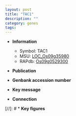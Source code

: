 ```yaml
---
layout: post
title: "TAC1"
description: ""
category: genes
tags: 
---
```


* **Information**  
    + Symbol: TAC1  
    + MSU: [LOC_Os09g35980](http://rice.uga.edu/cgi-bin/ORF_infopage.cgi?orf=LOC_Os09g35980)  
    + RAPdb: [Os09g0529300](http://rapdb.dna.affrc.go.jp/viewer/gbrowse_details/irgsp1?name=Os09g0529300)  

* **Publication**  

* **Genbank accession number**  

* **Key message**  

* **Connection**  

[//]: # * **Key figures**  


